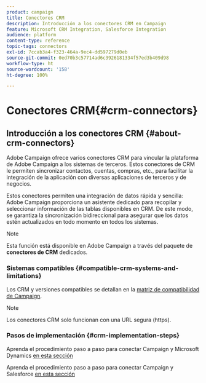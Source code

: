 ```yaml
---
product: campaign
title: Conectores CRM
description: Introducción a los conectores CRM en Campaign
feature: Microsoft CRM Integration, Salesforce Integration
audience: platform
content-type: reference
topic-tags: connectors
exl-id: 7ccab3a4-f323-464a-9ec4-dd597279d0eb
source-git-commit: 0ed70b3c57714ad6c3926181334f57ed3b409d98
workflow-type: ht
source-wordcount: '158'
ht-degree: 100%

---
```


# Conectores CRM{#crm-connectors}



## Introducción a los conectores CRM {#about-crm-connectors}

Adobe Campaign ofrece varios conectores CRM para vincular la plataforma de Adobe Campaign a los sistemas de terceros. Estos conectores de CRM le permiten sincronizar contactos, cuentas, compras, etc., para facilitar la integración de la aplicación con diversas aplicaciones de terceros y de negocios.

Estos conectores permiten una integración de datos rápida y sencilla: Adobe Campaign proporciona un asistente dedicado para recopilar y seleccionar información de las tablas disponibles en CRM. De este modo, se garantiza la sincronización bidireccional para asegurar que los datos estén actualizados en todo momento en todos los sistemas.

>[!NOTE]
>
>Esta función está disponible en Adobe Campaign a través del paquete de **conectores de CRM** dedicados.


### Sistemas compatibles {#compatible-crm-systems-and-limitations}

Los CRM y versiones compatibles se detallan en la [matriz de compatibilidad de Campaign](../../rn/using/compatibility-matrix.md).

>[!NOTE]
>
>Los conectores CRM solo funcionan con una URL segura (https).

### Pasos de implementación {#crm-implementation-steps}

Aprenda el procedimiento paso a paso para conectar Campaign y Microsoft Dynamics [en esta sección](../../platform/using/crm-ms-dynamics.md)


Aprenda el procedimiento paso a paso para conectar Campaign y Salesforce [en esta sección](../../platform/using/crm-sfdc.md)

